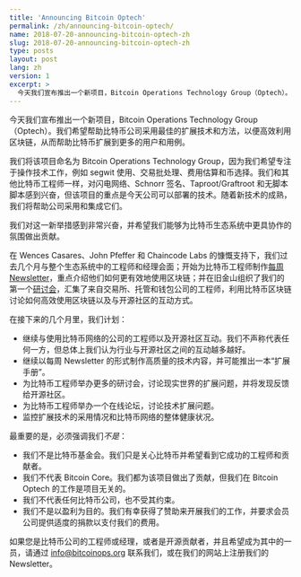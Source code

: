```yaml
---
title: 'Announcing Bitcoin Optech'
permalink: /zh/announcing-bitcoin-optech/
name: 2018-07-20-announcing-bitcoin-optech-zh
slug: 2018-07-20-announcing-bitcoin-optech-zh
type: posts
layout: post
lang: zh
version: 1
excerpt: >
  今天我们宣布推出一个新项目，Bitcoin Operations Technology Group（Optech）。我们希望帮助比特币公司采用最佳的扩展技术和方法，以便高效利用区块链，从而帮助比特币扩展到更多的用户和用例。
---
```


今天我们宣布推出一个新项目，Bitcoin Operations Technology Group（Optech）。我们希望帮助比特币公司采用最佳的扩展技术和方法，以便高效利用区块链，从而帮助比特币扩展到更多的用户和用例。

我们将该项目命名为 Bitcoin Operations Technology Group，因为我们希望专注于操作技术工作，例如 segwit 使用、交易批处理、费用估算和币选择。我们和其他比特币工程师一样，对闪电网络、Schnorr 签名、Taproot/Graftroot 和无脚本脚本感到兴奋，但该项目的重点是今天公司可以部署的技术。随着新技术的成熟，我们将帮助公司采用和集成它们。

我们对这一新举措感到非常兴奋，并希望我们能够为比特币生态系统中更具协作的氛围做出贡献。

在 Wences Casares、John Pfeffer 和 Chaincode Labs 的慷慨支持下，我们过去几个月与整个生态系统中的工程师和经理会面；开始为比特币工程师制作[每周 Newsletter][newsletters]，重点介绍他们如何更有效地使用区块链；并在旧金山组织了我们的第一个[研讨会][workshop]，汇集了来自交易所、托管和钱包公司的工程师，利用比特币区块链讨论如何高效使用区块链以及与开源社区的互动方式。

[newsletters]: /zh/newsletters
[workshop]: /en/workshops

在接下来的几个月里，我们计划：

- 继续与使用比特币网络的公司的工程师以及开源社区互动。我们不声称代表任何一方，但总体上我们认为行业与开源社区之间的互动越多越好。
- 继续以每周 Newsletter 的形式制作高质量的技术内容，并可能推出一本“扩展手册”。
- 为比特币工程师举办更多的研讨会，讨论现实世界的扩展问题，并将发现反馈给开源社区。
- 为比特币工程师举办一个在线论坛，讨论技术扩展问题。
- 监控扩展技术的采用情况和比特币网络的整体健康状况。

最重要的是，必须强调我们*不是*：

- 我们不是比特币基金会。我们只是关心比特币并希望看到它成功的工程师和贡献者。
- 我们不代表 Bitcoin Core。我们都为该项目做出了贡献，但我们在 Bitcoin Optech 的工作是项目无关的。
- 我们不代表任何比特币公司，也不受其约束。
- 我们不是以盈利为目的。我们有幸获得了赞助来开展我们的工作，并要求会员公司提供适度的捐款以支付我们的费用。

如果您是比特币公司的工程师或经理，或者是开源贡献者，并且希望成为其中的一员，请通过 [info@bitcoinops.org](mailto:info@bitcoinops.org) 联系我们，或在我们的网站上注册我们的 Newsletter。

[website]: /
